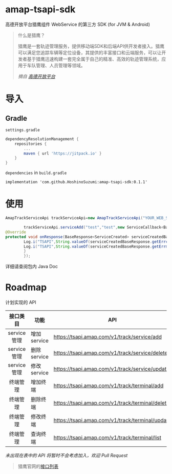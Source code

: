 # amap-tsapi-sdk

高德开放平台猎鹰组件 WebService 的第三方 SDK (for JVM & Android)

> 什么是猎鹰？
>
> 猎鹰是一套轨迹管理服务，提供移动端SDK和后端API供开发者接入。猎鹰可以满足您追踪车辆等定位设备，其提供的丰富接口和云端服务，可以让开发者基于猎鹰迅速构建一套完全属于自己的精准、高效的轨迹管理系统，应用于车队管理、人员管理等领域。
>
> *摘自 [高德开放平台](https://lbs.amap.com/api/track/summary)*

# 导入

## Gradle

`settings.gradle`

```gradle
dependencyResolutionManagement {
    repositories {
        ...
        maven { url 'https://jitpack.io' }
    }
}
```

`dependencies` in `build.gradle`

```dsl
implementation 'com.github.HoshinoSuzumi:amap-tsapi-sdk:0.1.1'
```

# 使用

```java
AmapTrackServiceApi trackServiceApi=new AmapTrackServiceApi("YOUR_WEB_SERVICE_KEY");

        trackServiceApi.serviceAdd("test","test",new ServiceCallback<BaseResponse<ServiceCreated>>(){
@Override
protected void onResponse(BaseResponse<ServiceCreated> serviceCreatedBaseResponse){
        Log.i("TSAPI",String.valueOf(serviceCreatedBaseResponse.getErrcode()));
        Log.i("TSAPI",String.valueOf(serviceCreatedBaseResponse.getErrmsg()));
        }
        });
```

详细请查阅包内 Java Doc

# Roadmap

计划实现的 API

|   接口类目    | 功能        | API                                             | 实现  | 实例方法         |
|:---------:|-----------|-------------------------------------------------|:---:|--------------|
| service管理 | 增加service | https://tsapi.amap.com/v1/track/service/add     |  √  | addService() |
| service管理 | 删除service | https://tsapi.amap.com/v1/track/service/delete  |     |              |
| service管理 | 修改service | https://tsapi.amap.com/v1/track/service/update  |     |              |
|   终端管理    | 增加终端      | https://tsapi.amap.com/v1/track/terminal/add    |     |              |
|   终端管理    | 删除终端      | https://tsapi.amap.com/v1/track/terminal/delete |     |              |
|   终端管理    | 修改终端      | https://tsapi.amap.com/v1/track/terminal/update |     |              |
|   终端管理    | 查询终端      | https://tsapi.amap.com/v1/track/terminal/list   |     |              |

*未出现在表中的 API 将暂时不会考虑加入，欢迎 Pull Request*

> 猎鹰官网的[接口列表](https://lbs.amap.com/api/track/lieying-rumen#api_list)
